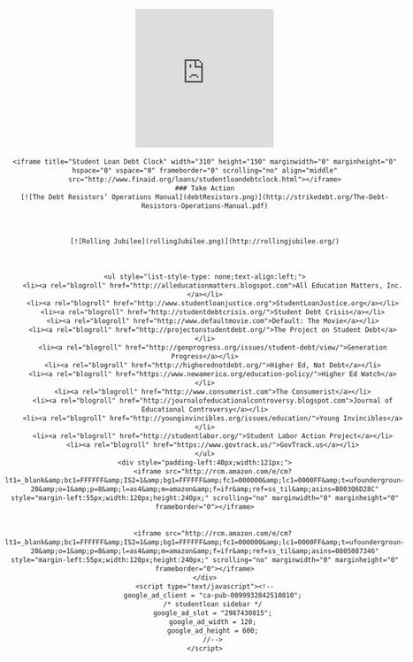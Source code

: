 <div style="float:right;text-align:center;">
	<iframe src="http://www.facebook.com/plugins/likebox.php?href=http%3A%2F%2Fwww.facebook.com%2Fpages%2FStudent-Loan-Bill-Tracker%2F124545427606755&amp;width=250&amp;colorscheme=light&amp;connections=10&amp;stream=false&amp;header=false&amp;height=250" scrolling="no" frameborder="0" style="border:none; overflow:hidden; width:250px; height:250px;" allowTransparency="true"></iframe>


	<iframe title="Student Loan Debt Clock" width="310" height="150" marginwidth="0" marginheight="0" hspace="0" vspace="0" frameborder="0" scrolling="no" align="middle" src="http://www.finaid.org/loans/studentloandebtclock.html"></iframe>
	### Take Action
	[![The Debt Resistors’ Operations Manual](debtResistors.png)](http://strikedebt.org/The-Debt-Resistors-Operations-Manual.pdf)



	[![Rolling Jubilee](rollingJubilee.png)](http://rollingjubilee.org/)



	<ul style="list-style-type: none;text-align:left;">
		<li><a rel="blogroll" href="http://alleducationmatters.blogspot.com">All Education Matters, Inc.</a></li>
		<li><a rel="blogroll" href="http://www.studentloanjustice.org">StudentLoanJustice.org</a></li>
		<li><a rel="blogroll" href="http://studentdebtcrisis.org/">Student Debt Crisis</a></li>
		<li><a rel="blogroll" href="http://www.defaultmovie.com">Default: The Movie</a></li>
		<li><a rel="blogroll" href="http://projectonstudentdebt.org/">The Project on Student Debt</a></li>
		<li><a rel="blogroll" href="http://genprogress.org/issues/student-debt/view/">Generation Progress</a></li>
		<li><a rel="blogroll" href="http://higherednotdebt.org/">Higher Ed, Not Debt</a></li>
		<li><a rel="blogroll" href="https://www.newamerica.org/education-policy/">Higher Ed Watch</a></li>
		<li><a rel="blogroll" href="http://www.consumerist.com">The Consumerist</a></li>
		<li><a rel="blogroll" href="http://journalofeducationalcontroversy.blogspot.com">Journal of Educational Controversy</a></li>
		<li><a rel="blogroll" href="http://younginvincibles.org/issues/education/">Young Invincibles</a></li>
		<li><a rel="blogroll" href="http://studentlabor.org/">Student Labor Action Project</a></li>
		<li><a rel="blogroll" href="https://www.govtrack.us/">GovTrack.us</a></li>
	</ul>
	<div style="padding-left:40px;width:121px;">
		<iframe src="http://rcm.amazon.com/e/cm?lt1=_blank&amp;bc1=FFFFFF&amp;IS2=1&amp;bg1=FFFFFF&amp;fc1=000000&amp;lc1=0000FF&amp;t=ufoundergroun-20&amp;o=1&amp;p=8&amp;l=as4&amp;m=amazon&amp;f=ifr&amp;ref=ss_til&amp;asins=B003Q6D28C" style="margin-left:55px;width:120px;height:240px;" scrolling="no" marginwidth="0" marginheight="0" frameborder="0"></iframe>


		<iframe src="http://rcm.amazon.com/e/cm?lt1=_blank&amp;bc1=FFFFFF&amp;IS2=1&amp;bg1=FFFFFF&amp;fc1=000000&amp;lc1=0000FF&amp;t=ufoundergroun-20&amp;o=1&amp;p=8&amp;l=as4&amp;m=amazon&amp;f=ifr&amp;ref=ss_til&amp;asins=0805087346" style="margin-left:55px;width:120px;height:240px;" scrolling="no" marginwidth="0" marginheight="0" frameborder="0"></iframe>
	</div>
	<script type="text/javascript"><!--
		google_ad_client = "ca-pub-0099932842510810";
		/* studentloan sidebar */
		google_ad_slot = "2987430815";
		google_ad_width = 120;
		google_ad_height = 600;
		//-->
	</script>
</div>